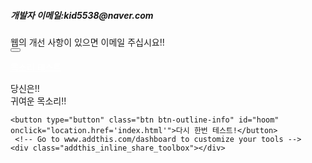 <!DOCTYPE html>
<html lang="en">

<head>
    <meta charset="UTF-8">
    <meta name="viewport" content="width=device-width, initial-scale=1.0">
    <title>귀여운 목소리!!</title>
    <link href="https://cdn.jsdelivr.net/npm/bootstrap@5.0.0-beta1/dist/css/bootstrap.min.css" rel="stylesheet" integrity="sha384-giJF6kkoqNQ00vy+HMDP7azOuL0xtbfIcaT9wjKHr8RbDVddVHyTfAAsrekwKmP1" crossorigin="anonymous">
    <script src="https://cdn.jsdelivr.net/npm/bootstrap@5.0.0-beta1/dist/js/bootstrap.bundle.min.js" integrity="sha384-ygbV9kiqUc6oa4msXn9868pTtWMgiQaeYH7/t7LECLbyPA2x65Kgf80OJFdroafW" crossorigin="anonymous"></script>
    <link rel="stylesheet" href="style.css">
    <link href="https://fonts.googleapis.com/css2?family=Black+Han+Sans&display=swap" rel="stylesheet">
    <script src="javascript.js"></script>
    <!-- Go to www.addthis.com/dashboard to customize your tools -->
<script type="text/javascript" src="//s7.addthis.com/js/300/addthis_widget.js#pubid=ra-6013aba3d49daf55"></script>

</head>

<body>
    <div class="collapse" id="navbarToggleExternalContent">
        <div class="bg-dark p-4">
          <h5 class="text-white h4">개발자 이메일:kid5538@naver.com</h5>
          <span class="text-muted">웹의 개선 사항이 있으면 이메일 주십시요!!</span>
        </div>
      </div>
      <nav class="navbar navbar-dark bg-dark">
        <div class="container-fluid">
          <button class="navbar-toggler" type="button" data-bs-toggle="collapse" data-bs-target="#navbarToggleExternalContent" aria-controls="navbarToggleExternalContent" aria-expanded="false" aria-label="Toggle navigation">
            <span class="navbar-toggler-icon"></span>
          </button>
          <p id="menu"><a href="index.html" style="color: white;">목소리 테스트</a></p>
        </div>
      </nav>
    <div id="hello">
        <span id="you">당신은!!</span><br><span id="you2">귀여운 목소리!!</span>
    </div>

    <button type="button" class="btn btn-outline-info" id="hoom" onclick="location.href='index.html'">다시 한번 테스트!</button>
     <!-- Go to www.addthis.com/dashboard to customize your tools -->
    <div class="addthis_inline_share_toolbox"></div>
            
</body>

</html>
<!--출처: https://dororongju.tistory.com/29 [웹 개발 메모장]-->
